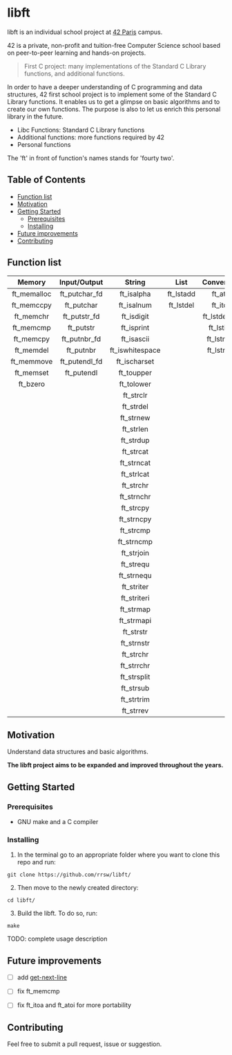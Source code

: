 # libft

libft is an individual school project at [42 Paris](https://www.42.fr) campus.

42 is a private, non-profit and tuition-free Computer Science school based on peer-to-peer learning and hands-on projects.

> First C project: many implementations of the Standard C Library functions, and additional functions.

In order to have a deeper understanding of C programming and data structures, 42 first school project is to implement some of the Standard C Library functions. It enables us to get a glimpse on basic algorithms and to create our own functions. The purpose is also to let us enrich this personal library in the future.

- Libc Functions: Standard C Library functions
- Additional functions: more functions required by 42
- Personal functions

The 'ft' in front of function's names stands for 'fourty two'.


## Table of Contents

- [Function list](#function-list)
- [Motivation](#motivation)
- [Getting Started](#getting-started)
	- [Prerequisites](#prerequisites)
  - [Installing](#installing)
- [Future improvements](#future-improvements)
- [Contributing](#contributing)


## Function list

| Memory | Input/Output | String | List | Conversion | Misc. |
| :---: | :---: | :---: | :---: | :---: | :---: |
| ft_memalloc | ft_putchar_fd | ft_isalpha | ft_lstadd | ft_atoi | ft_nbrlen |
| ft_memccpy | ft_putchar | ft_isalnum | ft_lstdel | ft_itoa | ft_swap |
| ft_memchr | ft_putstr_fd | ft_isdigit | | ft_lstdelone | |
| ft_memcmp | ft_putstr | ft_isprint | | ft_lstiter | |
| ft_memcpy | ft_putnbr_fd| ft_isascii | | ft_lstmap | |
| ft_memdel | ft_putnbr | ft_iswhitespace | | ft_lstnew | |
| ft_memmove | ft_putendl_fd | ft_ischarset| | | |
| ft_memset | ft_putendl | ft_toupper | | | |
| ft_bzero | | ft_tolower| | | |
| | | ft_strclr | | | |
| | | ft_strdel | | | |
| | | ft_strnew | | | |
| | | ft_strlen | | | |
| | | ft_strdup | | | |
| | | ft_strcat | | | |
| | | ft_strncat | | | |
| | | ft_strlcat | | | |
| | | ft_strchr | | | |
| | | ft_strnchr | | | |
| | | ft_strcpy  | | | |
| | | ft_strncpy | | | |
| | | ft_strcmp | | | |
| | | ft_strncmp | | | |
| | | ft_strjoin | | | |
| | | ft_strequ | | | |
| | | ft_strnequ | | | |
| | | ft_striter | | | |
| | | ft_striteri | | | |
| | | ft_strmap | | | |
| | | ft_strmapi | | | |
| | | ft_strstr | | | |
| | |	ft_strnstr | | | |
| | | ft_strchr | | | |
| | | ft_strrchr | | | |
| | | ft_strsplit | | | |
| | | ft_strsub | | | |
| | | ft_strtrim | | | |
| | | ft_strrev | | | |

## Motivation

Understand data structures and basic algorithms.

**The libft project aims to be expanded and improved throughout the years.**


## Getting Started

### Prerequisites

* GNU make and a C compiler

### Installing

1. In the terminal go to an appropriate folder where you want to clone this repo and run:
```
git clone https://github.com/rrsw/libft/
```

2. Then move to the newly created directory:
```
cd libft/
```

3. Build the libft. To do so, run:
```
make
```

TODO: complete usage description

## Future improvements

- [ ] add [get-next-line](https://github.com/rrsw/get-next-line)
- [ ] fix ft_memcmp
- [ ] fix ft_itoa and ft_atoi for more portability


## Contributing

Feel free to submit a pull request, issue or suggestion.
